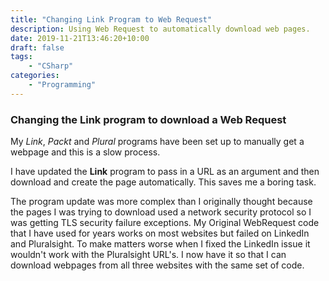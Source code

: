 ```yaml
---
title: "Changing Link Program to Web Request"
description: Using Web Request to automatically download web pages.
date: 2019-11-21T13:46:20+10:00
draft: false
tags: 
    - "CSharp"
categories: 
    - "Programming"
---
```


### Changing the Link program to download a Web Request

My *Link*, *Packt* and *Plural* programs have been set up to manually get a webpage and this is a slow process.

I have updated the **Link** program to pass in a URL as an argument and then download and create the page automatically. This saves me a boring task.

The program update was more complex than I originally thought because the pages I was trying to download used a network security protocol so I was getting TLS security failure exceptions. My Original WebRequest code that I have used for years works on most websites but failed on LinkedIn and Pluralsight. To make matters worse when I fixed the LinkedIn issue it wouldn't work with the Pluralsight URL's. I now have it so that I can download webpages from all three websites with the same set of code.
